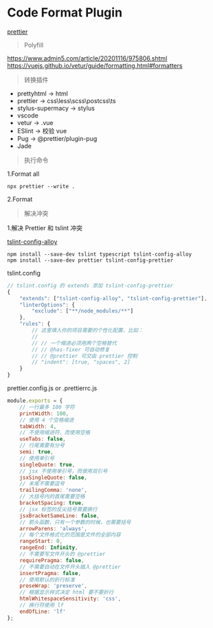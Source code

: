 # Code Format Plugin

[prettier](https://prettier.bootcss.com)

> Polyfill

https://www.admin5.com/article/20201116/975806.shtml
https://vuejs.github.io/vetur/guide/formatting.html#formatters

> 转换插件

- prettyhtml -> html
- prettier -> css\less\scss\postcss\ts
- stylus-supermacy -> stylus
- vscode
- vetur -> .vue
- ESlint -> 校验 vue
- Pug -> @prettier/plugin-pug
- Jade


> 执行命令

1.Format all

`npx prettier --write .`

2.Format



> 解决冲突

1.解决 Prettier 和 tslint 冲突

[tslint-config-alloy](https://github.com/AlloyTeam/tslint-config-alloy)
```shell
npm install --save-dev tslint typescript tslint-config-alloy
npm install --save-dev prettier tslint-config-prettier
```

 tslint.config
```JavaScript
// tslint.config 的 extends 添加 tslint-config-prettier
{
    "extends": ["tslint-config-alloy", "tslint-config-prettier"],
    "linterOptions": {
        "exclude": ["**/node_modules/**"]
    },
    "rules": {
        // 这里填入你的项目需要的个性化配置，比如：
        //
        // // 一个缩进必须用两个空格替代
        // // @has-fixer 可自动修复
        // // @prettier 可交由 prettier 控制
        // "indent": [true, "spaces", 2]
    }
}
```

prettier.config.js or .prettierrc.js
```JavaScript
module.exports = {
    // 一行最多 100 字符
    printWidth: 100,
    // 使用 4 个空格缩进
    tabWidth: 4,
    // 不使用缩进符，而使用空格
    useTabs: false,
    // 行尾需要有分号
    semi: true,
    // 使用单引号
    singleQuote: true,
    // jsx 不使用单引号，而使用双引号
    jsxSingleQuote: false,
    // 末尾不需要逗号
    trailingComma: 'none',
    // 大括号内的首尾需要空格
    bracketSpacing: true,
    // jsx 标签的反尖括号需要换行
    jsxBracketSameLine: false,
    // 箭头函数，只有一个参数的时候，也需要括号
    arrowParens: 'always',
    // 每个文件格式化的范围是文件的全部内容
    rangeStart: 0,
    rangeEnd: Infinity,
    // 不需要写文件开头的 @prettier
    requirePragma: false,
    // 不需要自动在文件开头插入 @prettier
    insertPragma: false,
    // 使用默认的折行标准
    proseWrap: 'preserve',
    // 根据显示样式决定 html 要不要折行
    htmlWhitespaceSensitivity: 'css',
    // 换行符使用 lf
    endOfLine: 'lf'
};
```